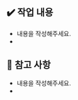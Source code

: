 ## ✔️ 작업 내용
- 내용을 작성해주세요.
- 

## 💬 참고 사항 <!-- 리뷰어에게 할 말을 작성해주세요. -->
- 내용을 작성해주세요.
- 

<!-- 참고 (확인 후 삭제해주세요!) 
PR 제목 : 태그/작업명#이슈번호
ex) Feat/AddFeature#14
ex) Doce/UpdateREADME#17
ex) Feat/AddSetting#29

태그 형식 :
1. Feat: 새로운 기능 추가 
2. Fix: 버그 수정 
3. Docs: 문서 수정 및 추가 
4. Refactor: 코드 리팩토링
5. Chore: 기타 작업 -->
